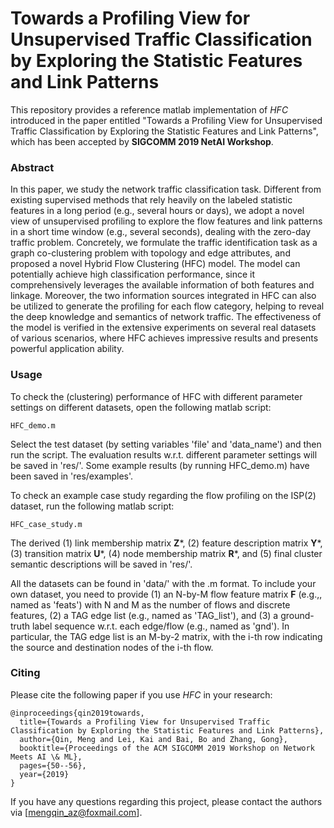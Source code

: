 # Towards a Profiling View for Unsupervised Traffic Classification by Exploring the Statistic Features and Link Patterns

This repository provides a reference matlab implementation of *HFC* introduced in the paper entitled "Towards a Profiling View for Unsupervised Traffic Classification by Exploring the Statistic Features and Link Patterns", which has been accepted by **SIGCOMM 2019 NetAI Workshop**.

### Abstract
In this paper, we study the network traffic classification task. Different from existing supervised methods that rely heavily on the labeled statistic features in a long period (e.g., several hours or days), we adopt a novel view of unsupervised profiling to explore the flow features and link patterns in a short time window (e.g., several seconds), dealing with the zero-day traffic problem. Concretely, we formulate the traffic identification task as a graph co-clustering problem with topology and edge attributes, and proposed a novel Hybrid Flow Clustering (HFC) model. The model can potentially achieve high classification performance, since it comprehensively leverages the available information of both features and linkage. Moreover, the two information sources integrated in HFC can also be utilized to generate the profiling for each flow category, helping to reveal the deep knowledge and semantics of network traffic. The effectiveness of the model is verified in the extensive experiments on several real datasets of various scenarios, where HFC achieves impressive results and presents powerful application ability.

### Usage
To check the (clustering) performance of HFC with different parameter settings on different datasets, open the following matlab script:
```
HFC_demo.m
````
Select the test dataset (by setting variables 'file' and 'data_name') and then run the script. The evaluation results w.r.t. different parameter settings will be saved in 'res/'. Some example results (by running HFC_demo.m) have been saved in 'res/examples'.

To check an example case study regarding the flow profiling on the ISP(2) dataset, run the following matlab script:
```
HFC_case_study.m
``` 
The derived (1) link membership matrix **Z***, (2) feature description matrix **Y***, (3) transition matrix **U***, (4) node membership matrix **R***, and (5) final cluster semantic descriptions will be saved in 'res/'.

All the datasets can be found in 'data/' with the .m format. To include your own dataset, you need to provide (1) an N-by-M flow feature matrix **F** (e.g.,, named as 'feats') with N and M as the number of flows and discrete features, (2) a TAG edge list (e.g., named as 'TAG_list'), and (3) a ground-truth label sequence w.r.t. each edge/flow (e.g., named as 'gnd'). In particular, the TAG edge list is an M-by-2 matrix, with the i-th row indicating the source and destination nodes of the i-th flow.

### Citing
Please cite the following paper if you use *HFC* in your research:
```
@inproceedings{qin2019towards,
  title={Towards a Profiling View for Unsupervised Traffic Classification by Exploring the Statistic Features and Link Patterns},
  author={Qin, Meng and Lei, Kai and Bai, Bo and Zhang, Gong},
  booktitle={Proceedings of the ACM SIGCOMM 2019 Workshop on Network Meets AI \& ML},
  pages={50--56},
  year={2019}
}
```

If you have any questions regarding this project, please contact the authors via [mengqin_az@foxmail.com].
